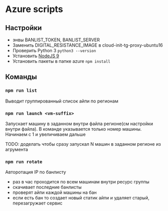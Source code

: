 # Azure scripts

## Настройки
 - энвы BANLIST_TOKEN, BANLIST_SERVER
 - Заменить DIGITAL_RESISTANCE_IMAGE в cloud-init-tg-proxy-ubuntu16
 - Проверить Python 3 `python3 --version`
 - Установить [NodeJS 9](https://nodejs.org/en/)
 - Установить пакеты в папке azure `npm install`

## Команды

### `npm run list`
Выводит группированный список айпи по регионам

### `npm run launch <vm-suffix>`
Запускает машину в заданном внутри файла регионе(см настройки внутри файла). В команде указывается только номер машины. Начинаем с 1 и увеличиваем дальше

TODO: доделать чтобы сразу запускал N машин в заданном регионе из агрумента

### `npm run rotate`
Авторотация IP по банлисту
- раз в час проходится по всем машинам внутри ресурс группы
- скачивает последние банлисты
- проверят айпи каждой машины на бан
- если есть бан то создает новый статик айпи и удаляет старый, перезагружает сервис

